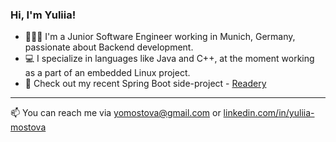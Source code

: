 ### Hi, I'm Yuliia! &nbsp;&nbsp;
- 👩🏻‍💻 I'm a Junior Software Engineer working in Munich, Germany, passionate about Backend development.
- 💻 I specialize in languages like Java and C++, at the moment working as a part of an embedded Linux project.
- 🧡 Check out my recent Spring Boot side-project - [Readery](https://github.com/yomostova/readery)
---
📫 You can reach me via yomostova@gmail.com or [linkedin.com/in/yuliia-mostova](https://www.linkedin.com/in/yuliia-mostova/)

<!---
yomostova/yomostova is a ✨ special ✨ repository because its `README.md` (this file) appears on your GitHub profile.
You can click the Preview link to take a look at your changes.
--->
